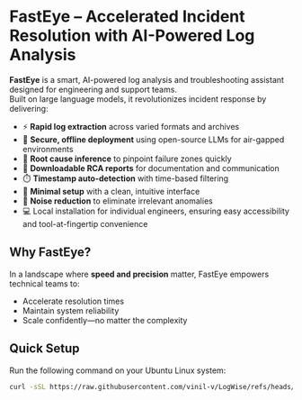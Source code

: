 # FastEye – Accelerated Incident Resolution with AI-Powered Log Analysis

**FastEye** is a smart, AI-powered log analysis and troubleshooting assistant designed for engineering and support teams.  
Built on large language models, it revolutionizes incident response by delivering:

- ⚡ **Rapid log extraction** across varied formats and archives  
- 🔐 **Secure, offline deployment** using open-source LLMs for air-gapped environments  
- 🧠 **Root cause inference** to pinpoint failure zones quickly  
- 📄 **Downloadable RCA reports** for documentation and communication  
- ⏱️ **Timestamp auto-detection** with time-based filtering  
- 🧩 **Minimal setup** with a clean, intuitive interface  
- 🚫 **Noise reduction** to eliminate irrelevant anomalies  
- 💻 Local installation for individual engineers, ensuring easy accessibility and tool-at-fingertip convenience

## Why FastEye?

In a landscape where **speed and precision** matter, FastEye empowers technical teams to:

- Accelerate resolution times  
- Maintain system reliability  
- Scale confidently—no matter the complexity  

##  Quick Setup

Run the following command on your Ubuntu Linux system:

```bash
curl -sSL https://raw.githubusercontent.com/vinil-v/LogWise/refs/heads/main/fasteye_setup.sh | bash
```
